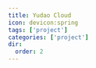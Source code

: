 ```yaml
---
title: Yudao Cloud
icon: devicon:spring
tags: ['project']
categories: ['project']
dir:
  order: 2
---
```

